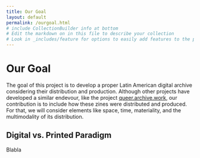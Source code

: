 ```yaml
---
title: Our Goal
layout: default
permalink: /ourgoal.html
# include CollectionBuilder info at bottom
# Edit the markdown on in this file to describe your collection
# Look in _includes/feature for options to easily add features to the page
---
```

# Our Goal
The goal of this project is to develop a proper Latin American digital archive considering their distribution and production. Although other projects have developed a similar endevour, like the project [queer.archive.work](queer.archive.work), our contribution is to include how these zines were distributed and produced. For that, we will consider elements like space, time, materiality, and the multimodality of its distribution. 
## Digital vs. Printed Paradigm
Blabla
